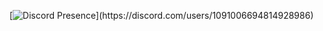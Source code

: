 [![Discord Presence](https://lanyard-profile-readme.vercel.app/api/1091006694814928986?theme=light&bg=809ecf&animated=false&hideDiscrim=true&borderRadius=30px&idleMessage=Probably%20doing%20something%20else...)](https://discord.com/users/1091006694814928986)

